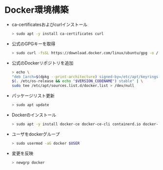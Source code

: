 # Docker環境構築  

* ca-certificatesおよびcurlインストール

    ``` bash
    > sudo apt -y install ca-certificates curl
    ```  

* 公式のGPGキーを取得

    ``` bash
    > sudo curl -fsSL https://download.docker.com/linux/ubuntu/gpg -o /etc/apt/keyrings/docker.asc
    ```

* 公式のDockerリポジトリを追加

    ``` bash
    > echo \
    "deb [arch=$(dpkg --print-architecture) signed-by=/etc/apt/keyrings/docker.asc] https://download.docker.com/linux/ubuntu \
    $(. /etc/os-release && echo "$VERSION_CODENAME") stable" | \
    sudo tee /etc/apt/sources.list.d/docker.list > /dev/null
    ```

* パッケージリスト更新

    ``` bash
    > sudo apt update
    ```

* Dockerのインストール

    ``` bash
    > sudo apt -y install docker-ce docker-ce-cli containerd.io docker-buildx-plugin docker-compose-plugin
    ```

* ユーザをdockerグループ

    ``` bash
    > sudo usermod -aG docker $USER
    ```

* 変更を反映

    ``` bash
    > newgrp docker
    ```
